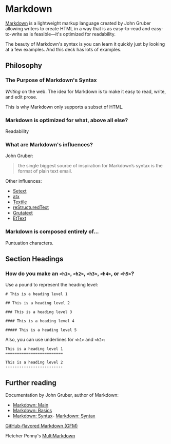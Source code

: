 Markdown
========

[Markdown](http://daringfireball.net/projects/markdown/) is a lightweight markup language created by John Gruber allowing writers to create HTML in a way that is as easy-to-read and easy-to-write as is feasible—it's optimized for readability.

The beauty of Markdown's syntax is you can learn it quickly just by looking at a few examples. And this deck has lots of examples.

## Philosophy

### The Purpose of Markdown's Syntax

*Writing* on the web. The idea for Markdown is to make it easy to read, write, and edit prose.

This is why Markdown only supports a subset of HTML.

### Markdown is optimized for what, above all else?

Readability

### What are Markdown's influences?

John Gruber:

> the single biggest source of inspiration for Markdown’s syntax is the format of plain text email.

Other influences:

- [Setext](http://docutils.sourceforge.net/mirror/setext.html)
- [atx](http://www.aaronsw.com/2002/atx/)
- [Textile](http://textism.com/tools/textile/)
- [reStructuredText](http://docutils.sourceforge.net/rst.html)
- [Grutatext](http://www.triptico.com/software/grutatxt.html)
- [EtText](http://ettext.taint.org/doc/)

### Markdown is composed entirely of...

Puntuation characters.

## Section Headings

### How do you make an `<h1>`, `<h2>`, `<h3>`, `<h4>`, or `<h5>`?

Use a pound to represent the heading level:

    # This is a heading level 1

    ## This is a heading level 2

    ### This is a heading level 3

    #### This is a heading level 4

    ##### This is a heading level 5

Also, you can use underlines for `<h1>` and `<h2>`:

    This is a heading level 1
    =========================

    This is a heading level 2
    -------------------------

Further reading
---------------

Documentation by John Gruber, author of Markdown:

- [Markdown: Main](http://daringfireball.net/projects/markdown/)
- [Markdown: Basics](http://daringfireball.net/projects/markdown/basics)
- [Markdown: Syntax](http://daringfireball.net/projects/markdown/syntax)- [Markdown: Syntax](http://daringfireball.net/projects/markdown/syntax)

[GitHub-flavored Markdown (GFM)](http://github.github.com/github-flavored-markdown/)

Fletcher Penny's [MultiMarkdown](http://fletcherpenney.net/multimarkdown/)